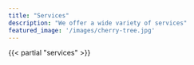 ```yaml
---
title: "Services"
description: "We offer a wide variety of services"
featured_image: '/images/cherry-tree.jpg'
---
```


{{< partial "services" >}}
